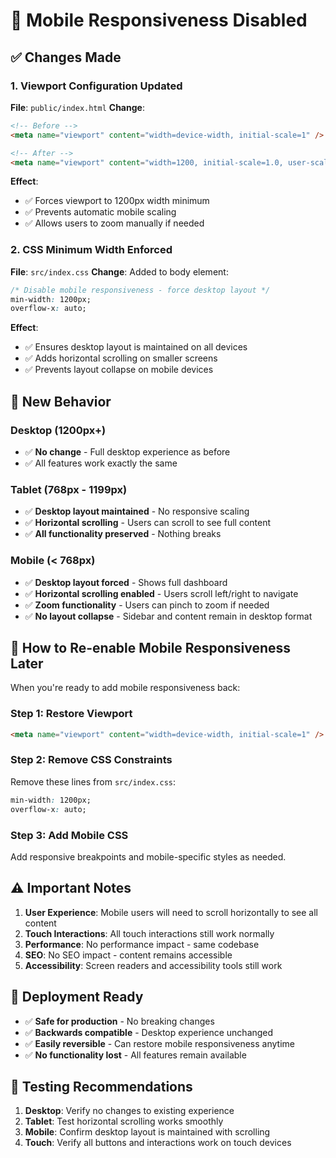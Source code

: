 # 📱 Mobile Responsiveness Disabled

## ✅ **Changes Made**

### **1. Viewport Configuration Updated**
**File**: `public/index.html`
**Change**: 
```html
<!-- Before -->
<meta name="viewport" content="width=device-width, initial-scale=1" />

<!-- After -->
<meta name="viewport" content="width=1200, initial-scale=1.0, user-scalable=yes" />
```

**Effect**: 
- ✅ Forces viewport to 1200px width minimum
- ✅ Prevents automatic mobile scaling
- ✅ Allows users to zoom manually if needed

### **2. CSS Minimum Width Enforced**
**File**: `src/index.css`
**Change**: Added to body element:
```css
/* Disable mobile responsiveness - force desktop layout */
min-width: 1200px;
overflow-x: auto;
```

**Effect**:
- ✅ Ensures desktop layout is maintained on all devices
- ✅ Adds horizontal scrolling on smaller screens
- ✅ Prevents layout collapse on mobile devices

## 📱 **New Behavior**

### **Desktop (1200px+)**
- ✅ **No change** - Full desktop experience as before
- ✅ All features work exactly the same

### **Tablet (768px - 1199px)**
- ✅ **Desktop layout maintained** - No responsive scaling
- ✅ **Horizontal scrolling** - Users can scroll to see full content
- ✅ **All functionality preserved** - Nothing breaks

### **Mobile (< 768px)**
- ✅ **Desktop layout forced** - Shows full dashboard
- ✅ **Horizontal scrolling enabled** - Users scroll left/right to navigate
- ✅ **Zoom functionality** - Users can pinch to zoom if needed
- ✅ **No layout collapse** - Sidebar and content remain in desktop format

## 🔄 **How to Re-enable Mobile Responsiveness Later**

When you're ready to add mobile responsiveness back:

### **Step 1: Restore Viewport**
```html
<meta name="viewport" content="width=device-width, initial-scale=1" />
```

### **Step 2: Remove CSS Constraints**
Remove these lines from `src/index.css`:
```css
min-width: 1200px;
overflow-x: auto;
```

### **Step 3: Add Mobile CSS**
Add responsive breakpoints and mobile-specific styles as needed.

## ⚠️ **Important Notes**

1. **User Experience**: Mobile users will need to scroll horizontally to see all content
2. **Touch Interactions**: All touch interactions still work normally
3. **Performance**: No performance impact - same codebase
4. **SEO**: No SEO impact - content remains accessible
5. **Accessibility**: Screen readers and accessibility tools still work

## 🚀 **Deployment Ready**

- ✅ **Safe for production** - No breaking changes
- ✅ **Backwards compatible** - Desktop experience unchanged
- ✅ **Easily reversible** - Can restore mobile responsiveness anytime
- ✅ **No functionality lost** - All features remain available

## 🧪 **Testing Recommendations**

1. **Desktop**: Verify no changes to existing experience
2. **Tablet**: Test horizontal scrolling works smoothly
3. **Mobile**: Confirm desktop layout is maintained with scrolling
4. **Touch**: Verify all buttons and interactions work on touch devices 